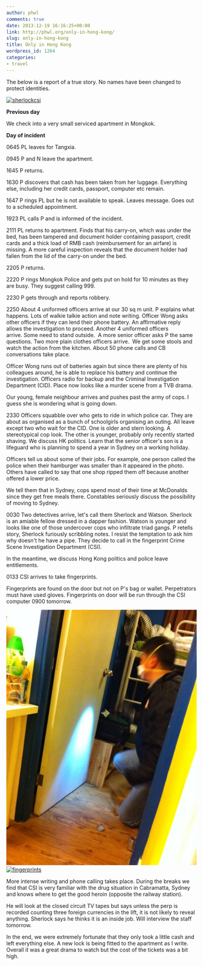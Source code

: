 ```yaml
---
author: phwl
comments: true
date: 2013-12-19 16:16:25+00:00
link: http://phwl.org/only-in-hong-kong/
slug: only-in-hong-kong
title: Only in Hong Kong
wordpress_id: 1264
categories:
- travel
---
```


The below is a report of a true story. No names have been changed to protect identities.

[<!-- more -->](/assets/images/2013/12/sherlockcsi.jpg)

[![sherlockcsi](/assets/images/2013/12/sherlockcsi-e1413152907589-768x1024.jpg)](/assets/images/2013/12/sherlockcsi.jpg)



**Previous day**

We check into a very small serviced apartment in Mongkok.

**Day of incident**

0645 PL leaves for Tangxia.

0945 P and N leave the apartment.

1645 P returns.

1630 P discovers that cash has been taken from her luggage. Everything else, including her credit cards, passport, computer etc remain.

1647 P rings PL but he is not available to speak. Leaves message. Goes out to a scheduled appointment.

1923 PL calls P and is informed of the incident.

2111 PL returns to apartment. Finds that his carry-on, which was under the bed, has been tampered and document holder containing passport, credit cards and a thick load of RMB cash (reimbursement for an airfare) is missing. A more careful inspection reveals that the document holder had fallen from the lid of the carry-on under the bed.

2205 P returns.

2220 P rings Mongkok Police and gets put on hold for 10 minutes as they are busy. They suggest calling 999.

2230 P gets through and reports robbery.

2250 About 4 uniformed officers arrive at our 30 sq m unit. P explains what happens. Lots of walkie talkie action and note writing. Officer Wong asks other officers if they can lend their phone battery. An affirmative reply allows the investigation to proceed. Another 4 uniformed officers arrive. Some need to stand outside.  A more senior officer asks P the same questions. Two more plain clothes officers arrive.  We get some stools and watch the action from the kitchen. About 50 phone calls and CB conversations take place.

Officer Wong runs out of batteries again but since there are plenty of his colleagues around, he is able to replace his battery and continue the investigation. Officers radio for backup and the Criminal Investigation Department (CID). Place now looks like a murder scene from a TVB drama.

Our young, female neighbour arrives and pushes past the army of cops. I guess she is wondering what is going down.

2330 Officers squabble over who gets to ride in which police car. They are about as organised as a bunch of schoolgirls organising an outing. All leave except two who wait for the CID. One is older and stern looking. A stereotypical cop look. The other is younger, probably only recently started shaving. We discuss HK politics. Learn that the senior officer's son is a lifeguard who is planning to spend a year in Sydney on a working holiday.

Officers tell us about some of their jobs. For example, one person called the police when their hamburger was smaller than it appeared in the photo. Others have called to say that one shop ripped them off because another offered a lower price.

We tell them that in Sydney, cops spend most of their time at McDonalds since they get free meals there. Constables seriously discuss the possibility of moving to Sydney.

0030 Two detectives arrive, let's call them Sherlock and Watson. Sherlock is an amiable fellow dressed in a dapper fashion. Watson is younger and looks like one of those undercover cops who infiltrate triad gangs. P retells story, Sherlock furiously scribbling notes. I resist the temptation to ask him why doesn't he have a pipe. They decide to call in the fingerprint Crime Scene Investigation Department (CSI).

In the meantime, we discuss Hong Kong politics and police leave entitlements.

0133 CSI arrives to take fingerprints.



Fingerprints are found on the door but not on P's bag or wallet. Perpetrators must have used gloves. Fingerprints on door will be run through the CSI computer 0900 tomorrow.

[![csi](/assets/images/2013/12/csi.jpg)](/assets/images/2013/12/csi.jpg)[![fingerprints](http://phwl.org/wp-content/uploads/2013/12/fingerprints-e1413152945345-768x1024.jpg)](http://phwl.org/wp-content/uploads/2013/12/fingerprints.jpg)

More intense writing and phone calling takes place. During the breaks we find that CSI is very familiar with the drug situation in Cabramatta, Sydney and knows where to get the good heroin (opposite the railway station).

He will look at the closed circuit TV tapes but says unless the perp is recorded counting three foreign currencies in the lift, it is not likely to reveal anything. Sherlock says he thinks it is an inside job. Will interview the staff tomorrow.

In the end, we were extremely fortunate that they only took a little cash and left everything else. A new lock is being fitted to the apartment as I write. Overall it was a great drama to watch but the cost of the tickets was a bit high.
